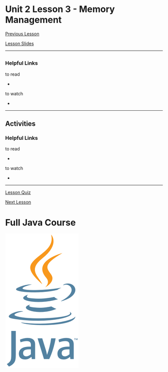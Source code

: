 # Unit 2 Lesson 3 - Memory Management

[Previous Lesson](https://github.com/Kevin-Lago/java-course-guide/tree/master/unit_2/lesson_2#unit-2-lesson-2---classes-and-objects)

[Lesson Slides](https://docs.google.com/presentation/d/1bgf1TdXBwub1hP4a1NZaYvwGR_RWq46eDDpwZIX4G9g/edit?usp=sharing)

---
##

### Helpful Links

to read

- []()

to watch

- []()

---
## Activities

### Helpful Links

to read

- []()

to watch

- []()

---

[Lesson Quiz]()

[Next Lesson](https://github.com/Kevin-Lago/java-course-guide/tree/master/unit_2/lesson_4#unit-2-lesson-4---class-design)

# Full Java Course

<a href="https://github.com/Kevin-Lago/Java-Course-Guide">
	<img src="../../java_logo.png" />
</a>

